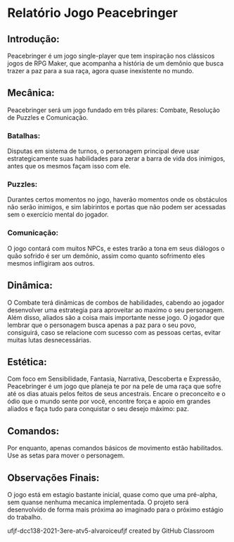 # Relatório Jogo Peacebringer
## Introdução:
Peacebringer é um jogo single-player que tem inspiração nos clássicos jogos de RPG Maker, que acompanha a história de um demônio que busca trazer a paz para a sua raça, agora quase inexistente no mundo.
## Mecânica:
Peacebringer será um jogo fundado em três pilares: Combate, Resolução de Puzzles e Comunicação.
### Batalhas:
Disputas em sistema de turnos, o personagem principal deve usar estrategicamente suas habilidades para zerar a barra de vida dos inimigos, antes que os mesmos façam isso com ele.
### Puzzles: 
Durantes certos momentos no jogo, haverão momentos onde os obstáculos não serão inimigos, e sim labirintos e portas que não podem ser acessadas sem o exercício mental do jogador.
### Comunicação: 
O jogo contará com muitos NPCs, e estes trarão a tona em seus diálogos o quão sofrido é ser um demônio, assim como quanto sofrimento eles mesmos infligiram aos outros.

## Dinâmica:
O Combate terá dinâmicas de combos de habilidades, cabendo ao jogador desenvolver uma estrategia para aproveitar ao maximo o seu personagem.
Além disso, aliados são a coisa mais importante nesse jogo. O jogador que lembrar que o personagem busca apenas a paz para o seu povo, consiguirá, caso se relacione com sucesso com as pessoas certas, evitar muitas lutas desnecessárias.

## Estética:
Com foco em Sensibilidade, Fantasia, Narrativa, Descoberta e Expressão, Peacebringer é um jogo que planeja te por na pele de uma raça que sofre até os dias atuais pelos feitos de seus ancestrais. Encare o preconceito e o ódio que o mundo sente por você, encontre força e apoio em grandes aliados e faça tudo para conquistar o seu desejo máximo: paz.

## Comandos:
Por enquanto, apenas comandos básicos de movimento estão habilitados. Use as setas para mover o personagem.

## Observações Finais:
O jogo está em estagio bastante inicial, quase como que uma pré-alpha, sem quanse nenhuma mecanica implementada. O projeto será desenvolvido de forma mais próxima ao imaginado para o próximo estágio do trabalho.

ufjf-dcc138-2021-3ere-atv5-alvaroiceufjf created by GitHub Classroom

